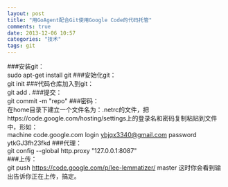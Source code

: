 ```yaml
---
layout: post
title: "用GoAgent配合Git使用Google Code的代码托管"
comments: true
date: 2013-12-06 10:57
categories: "技术"
tags: git
---
```


###安装git：  
    sudo apt-get install git
###安始化git：    
    git init 
###代码仓库加入到git：    
    git add . 
###提交：  
    git commit -m "repo"
###密码：  
  在home目录下建立一个文件名为：.netrc的文件，把https://code.google.com/hosting/settings上的登录名和密码复制粘贴到文件中，形如：    
    machine code.google.com login ybjqx3340@gmail.com password ytkGJ3fh23fkd 
###代理：  
    git config --global http.proxy "127.0.0.1:8087"   
###上传：  
    git push https://code.google.com/p/lee-lemmatizer/ master 
这时你会看到输出告诉你正在上传，搞定。  
